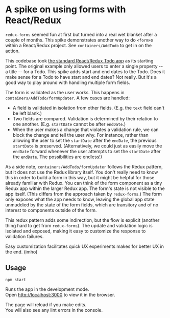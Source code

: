 # A spike on using forms with React/Redux

`redux-forms` seemed fun at first but turned into a real wet blanket after a couple of months. This spike demonstrates another way to do `<form>`s within a React/Redux project. See `containers/AddTodo` to get in on the action.

This codebase took [the standard React/Redux Todo app](http://redux.js.org/docs/introduction/Examples.html#todos) as its starting point. The original example only allowed users to enter a single property -- a title -- for a Todo. This spike adds start and end dates to the Todo. Does it make sense for a Todo to have start and end dates? Not really. But it's a good way to play around with handling multiple form fields.

The form is validated as the user works. This happens in `containers/AddTodo/formUpdater`. A few cases are handled:
- A field is validated in isolation from other fields. (E.g. the `text` field can't be left blank.)
- Two fields are compared. Validation is determined by their relation to one another. (E.g. `startDate` cannot be after `endDate`.)
- When the user makes a change that violates a validation rule, we can block the change and tell the user why. For instance, rather than allowing the user to set the `startDate` after the `endDate`, the previous `startDate` is preserved. (Alternatively, we could just as easily move the `endDate` forward whenever the user attempts to set the `startDate` after the `endDate`. The possibilities are endless!)

As a side note, `containers/AddTodo/formUpdater` follows the Redux pattern, but it does not use the Redux library itself. You don't really need to know this in order to build a form in this way, but it might be helpful for those already familiar with Redux. You can think of the form component as a tiny Redux app within the larger Redux app. The form's state is not visible to the app itself. (This differs from the approach taken by `redux-forms`.) The form only exposes what the app needs to know, leaving the global app state unmuddied by the state of the form fields, which are transitory and of no interest to components outside of the form.

This redux pattern adds some indirection, but the flow is explicit (another thing hard to get from `redux-forms`). The update and validation logic is isolated and exposed, making it easy to customize the response to validation failures.

Easy customization facilitates quick UX experiments makes for better UX in the end. (imho)

## Usage

```
npm start
```

Runs the app in the development mode.<br>
Open [http://localhost:3000](http://localhost:3000) to view it in the browser.

The page will reload if you make edits.<br>
You will also see any lint errors in the console.
